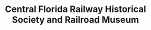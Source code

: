 ---
layout: repo
title: "Central Florida Railway Historical Society and Railroad Museum"
id: 1031
permalink: repos/1031/
---